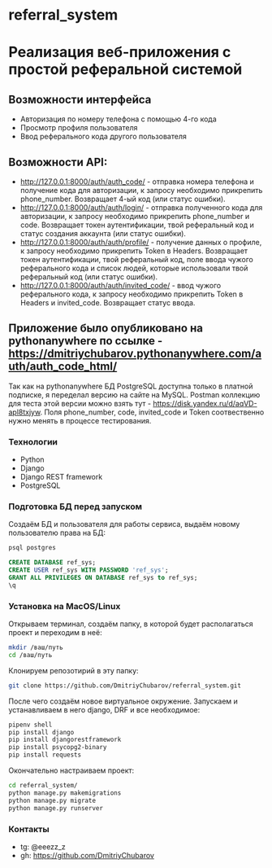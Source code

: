 # referral_system
# Реализация веб-приложения c простой реферальной системой


## Возможности интерфейса
- Авторизация по номеру телефона с помощью 4-го кода
- Просмотр профиля пользователя
- Ввод реферального кода другого пользователя

## Возможности API:
- http://127.0.0.1:8000/auth/auth_code/ - отправка номера телефона и получение кода для авторизации, к запросу необходимо прикрепить phone_number.
Возвращает 4-ый код (или статус ошибки).
- http://127.0.0.1:8000/auth/auth/login/ - отправка полученного кода для авторизации, к запросу необходимо прикрепить phone_number и code.
Возвращает токен аутентификации, твой реферальный код и статус создания аккаунта (или статус ошибки).
- http://127.0.0.1:8000/auth/auth/profile/ - получение данных о профиле, к запросу необходимо прикрепить Token в Headers.
Возвращает токен аутентификации, твой реферальный код, поле ввода чужого реферального кода и список людей, которые использовали твой реферальный код (или статус ошибки).
- http://127.0.0.1:8000/auth/auth/invited_code/ - ввод чужого реферального кода, к запросу необходимо прикрепить Token в Headers и invited_code.
Возвращает статус ввода.

## Приложение было опубликовано на pythonanywhere по ссылке - https://dmitriychubarov.pythonanywhere.com/auth/auth_code_html/
Так как на pythonanywhere БД PostgreSQL доступна только в платной подписке, я переделал версию на сайте на MySQL. Postman коллекцию для теста этой версии можно взять тут - 
https://disk.yandex.ru/d/aqVD-apl8txjyw. Поля phone_number, code, invited_code и Token соотвественно нужно менять в процессе тестирования.

### Технологии

- Python
- Django
- Django REST framework
- PostgreSQL

### Подготовка БД перед запуском

Создаём БД и пользователя для работы сервиса, выдаём новому пользователю права на БД:
```bash
psql postgres
```
```sql
CREATE DATABASE ref_sys;
CREATE USER ref_sys WITH PASSWORD 'ref_sys';
GRANT ALL PRIVILEGES ON DATABASE ref_sys to ref_sys;
\q
```

### Установка на MacOS/Linux

Открываем терминал, создаём папку, в которой будет располагаться проект и переходим в неё:
```bash
mkdir /ваш/путь
cd /ваш/путь
```
Клонируем репозотирий в эту папку:
```bash 
git clone https://github.com/DmitriyChubarov/referral_system.git
```
После чего создаём новое виртуальное окружение. Запускаем и устанавливаем в него django, DRF и все необходимое:
```bash
pipenv shell
pip install django
pip install djangorestframework
pip install psycopg2-binary
pip install requests

```
Окончательно настраиваем проект:
```bash
cd referral_system/
python manage.py makemigrations
python manage.py migrate
python manage.py runserver
```
  
### Контакты
- tg: @eeezz_z
- gh: https://github.com/DmitriyChubarov
